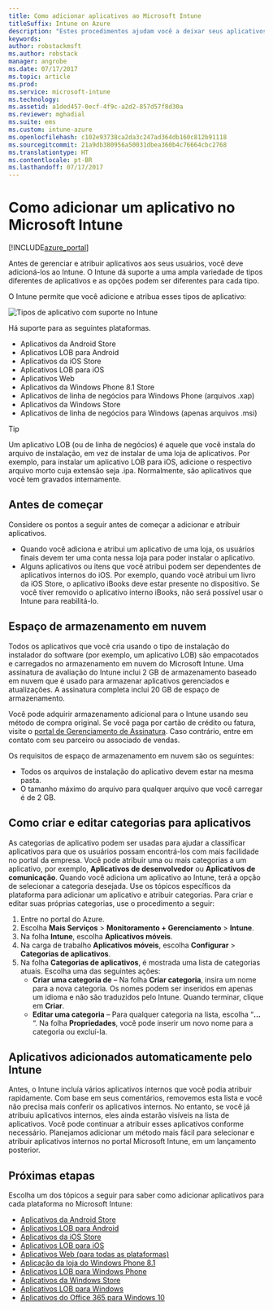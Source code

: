 ```yaml
---
title: Como adicionar aplicativos ao Microsoft Intune
titleSuffix: Intune on Azure
description: "Estes procedimentos ajudam você a deixar seus aplicativos no Intune prontos para serem atribuídos a usuários e dispositivos. \""
keywords: 
author: robstackmsft
ms.author: robstack
manager: angrobe
ms.date: 07/17/2017
ms.topic: article
ms.prod: 
ms.service: microsoft-intune
ms.technology: 
ms.assetid: a1ded457-0ecf-4f9c-a2d2-857d57f8d30a
ms.reviewer: mghadial
ms.suite: ems
ms.custom: intune-azure
ms.openlocfilehash: c102e93738ca2da3c247ad364db160c812b91118
ms.sourcegitcommit: 21a9db380956a50031dbea360b4c76664cbc2768
ms.translationtype: HT
ms.contentlocale: pt-BR
ms.lasthandoff: 07/17/2017
---
```

# <a name="how-to-add-an-app-to-microsoft-intune"></a>Como adicionar um aplicativo no Microsoft Intune

[!INCLUDE[azure_portal](./includes/azure_portal.md)]

Antes de gerenciar e atribuir aplicativos aos seus usuários, você deve adicioná-los ao Intune. O Intune dá suporte a uma ampla variedade de tipos diferentes de aplicativos e as opções podem ser diferentes para cada tipo.

O Intune permite que você adicione e atribua esses tipos de aplicativo:

![Tipos de aplicativo com suporte no Intune](./media/app-types.png)

Há suporte para as seguintes plataformas.

- Aplicativos da Android Store
- Aplicativos LOB para Android
- Aplicativos da iOS Store
- Aplicativos LOB para iOS
- Aplicativos Web
- Aplicativos da Windows Phone 8.1 Store
- Aplicativos de linha de negócios para Windows Phone (arquivos .xap)
- Aplicativos da Windows Store
- Aplicativos de linha de negócios para Windows (apenas arquivos .msi)

>[!TIP]
> Um aplicativo LOB (ou de linha de negócios) é aquele que você instala do arquivo de instalação, em vez de instalar de uma loja de aplicativos. Por exemplo, para instalar um aplicativo LOB para iOS, adicione o respectivo arquivo morto cuja extensão seja .ipa. Normalmente, são aplicativos que você tem gravados internamente.

## <a name="before-you-start"></a>Antes de começar

Considere os pontos a seguir antes de começar a adicionar e atribuir aplicativos.

- Quando você adiciona e atribui um aplicativo de uma loja, os usuários finais devem ter uma conta nessa loja para poder instalar o aplicativo.
- Alguns aplicativos ou itens que você atribui podem ser dependentes de aplicativos internos do iOS. Por exemplo, quando você atribui um livro da iOS Store, o aplicativo iBooks deve estar presente no dispositivo. Se você tiver removido o aplicativo interno iBooks, não será possível usar o Intune para reabilitá-lo.

## <a name="cloud-storage-space"></a>Espaço de armazenamento em nuvem
Todos os aplicativos que você cria usando o tipo de instalação do instalador do software (por exemplo, um aplicativo LOB) são empacotados e carregados no armazenamento em nuvem do Microsoft Intune. Uma assinatura de avaliação do Intune inclui 2 GB de armazenamento baseado em nuvem que é usado para armazenar aplicativos gerenciados e atualizações. A assinatura completa inclui 20 GB de espaço de armazenamento.

Você pode adquirir armazenamento adicional para o Intune usando seu método de compra original.  Se você paga por cartão de crédito ou fatura, visite o [portal de Gerenciamento de Assinatura](https://portal.office.com/adminportal/home?switchtomodern=true#/subscriptions).  Caso contrário, entre em contato com seu parceiro ou associado de vendas.

Os requisitos de espaço de armazenamento em nuvem são os seguintes:

-   Todos os arquivos de instalação do aplicativo devem estar na mesma pasta.
-   O tamanho máximo do arquivo para qualquer arquivo que você carregar é de 2 GB.

## <a name="how-to-create-and-edit-categories-for-apps"></a>Como criar e editar categorias para aplicativos

As categorias de aplicativo podem ser usadas para ajudar a classificar aplicativos para que os usuários possam encontrá-los com mais facilidade no portal da empresa. Você pode atribuir uma ou mais categorias a um aplicativo, por exemplo, **Aplicativos de desenvolvedor** ou **Aplicativos de comunicação**.
Quando você adiciona um aplicativo ao Intune, terá a opção de selecionar a categoria desejada. Use os tópicos específicos da plataforma para adicionar um aplicativo e atribuir categorias. Para criar e editar suas próprias categorias, use o procedimento a seguir:

1. Entre no portal do Azure.
2. Escolha **Mais Serviços** > **Monitoramento + Gerenciamento** > **Intune**.
3. Na folha **Intune**, escolha **Aplicativos móveis**.
4. Na carga de trabalho **Aplicativos móveis**, escolha **Configurar** > **Categorias de aplicativos**.
5. Na folha **Categorias de aplicativos**, é mostrada uma lista de categorias atuais. Escolha uma das seguintes ações:
    - **Criar uma categoria de** – Na folha **Criar categoria**, insira um nome para a nova categoria. Os nomes podem ser inseridos em apenas um idioma e não são traduzidos pelo Intune. Quando terminar, clique em **Criar**.
    - **Editar uma categoria** – Para qualquer categoria na lista, escolha “**...** “. Na folha **Propriedades**, você pode inserir um novo nome para a categoria ou excluí-la.


## <a name="apps-added-automatically-by-intune"></a>Aplicativos adicionados automaticamente pelo Intune

Antes, o Intune incluía vários aplicativos internos que você podia atribuir rapidamente. Com base em seus comentários, removemos esta lista e você não precisa mais conferir os aplicativos internos.
No entanto, se você já atribuiu aplicativos internos, eles ainda estarão visíveis na lista de aplicativos. Você pode continuar a atribuir esses aplicativos conforme necessário.
Planejamos adicionar um método mais fácil para selecionar e atribuir aplicativos internos no portal Microsoft Intune, em um lançamento posterior.

## <a name="next-steps"></a>Próximas etapas

Escolha um dos tópicos a seguir para saber como adicionar aplicativos para cada plataforma no Microsoft Intune:

- [Aplicativos da Android Store](store-apps-android.md)
- [Aplicativos LOB para Android](lob-apps-android.md)
- [Aplicativos da iOS Store](store-apps-ios.md)
- [Aplicativos LOB para iOS](lob-apps-ios.md)
- [Aplicativos Web (para todas as plataformas)](web-app.md)
- [Aplicação da loja do Windows Phone 8.1](store-apps-windows-phone-8-1.md)
- [Aplicativos LOB para Windows Phone](lob-apps-windows-phone.md)
- [Aplicativos da Windows Store](store-apps-windows.md)
- [Aplicativos LOB para Windows](lob-apps-windows.md)
- [Aplicativos do Office 365 para Windows 10](apps-add-office365.md)

